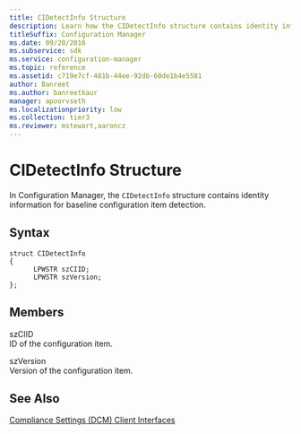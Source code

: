 ```yaml
---
title: CIDetectInfo Structure
description: Learn how the CIDetectInfo structure contains identity information for baseline configuration item detection.
titleSuffix: Configuration Manager
ms.date: 09/20/2016
ms.subservice: sdk
ms.service: configuration-manager
ms.topic: reference
ms.assetid: c719e7cf-481b-44ee-92db-60de1b4e5581
author: Banreet
ms.author: banreetkaur
manager: apoorvseth
ms.localizationpriority: low
ms.collection: tier3
ms.reviewer: mstewart,aaroncz 
---
```

# CIDetectInfo Structure
In Configuration Manager, the `CIDetectInfo` structure contains identity information for baseline configuration item detection.  

## Syntax  

```  
struct CIDetectInfo  
{  
      LPWSTR szCIID;  
      LPWSTR szVersion;  
};  
```  

## Members  
 szCIID  
 ID of the configuration item.  

 szVersion  
 Version of the configuration item.  

## See Also  
 [Compliance Settings (DCM) Client Interfaces](../../../../../develop/reference/core/clients/client-classes/compliance-settings--dcm--client-interfaces.md)
